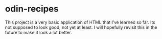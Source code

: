 # odin-recipes
This project is a very basic application of HTML that I've learned so far. Its not supposed to look good, not yet at least. I will hopefully revisit this in the future to make it look a lot better.
